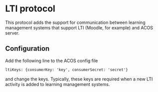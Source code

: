 LTI protocol
=============

This protocol adds the support for communication between
learning management systems that support LTI (Moodle, for example)
and ACOS server.

Configuration
-------------

Add the following line to the ACOS config file

```ltiKeys: {consumerKey: 'key', consumerSecret: 'secret'}```

and change the keys. Typically, these keys are required when a new
LTI activity is added to learning management systems.
